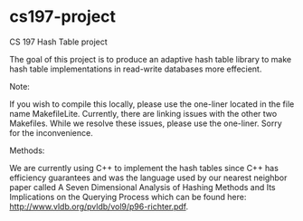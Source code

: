 # cs197-project
CS 197 Hash Table project

The goal of this project is to produce an adaptive hash table library to make
hash table implementations in read-write databases more effecient. 

Note:

If you wish to compile this locally, please use the one-liner located in the file name
MakefileLite. Currently, there are linking issues with the other two Makefiles. While 
we resolve these issues, please use the one-liner. Sorry for the inconvenience.


Methods:

We are currently using C++ to implement the hash tables since C++ has efficiency 
guarantees and was the language used by our nearest neighbor paper called 
A Seven Dimensional Analysis of Hashing Methods and Its Implications on the Querying Process
which can be found here: http://www.vldb.org/pvldb/vol9/p96-richter.pdf. 
